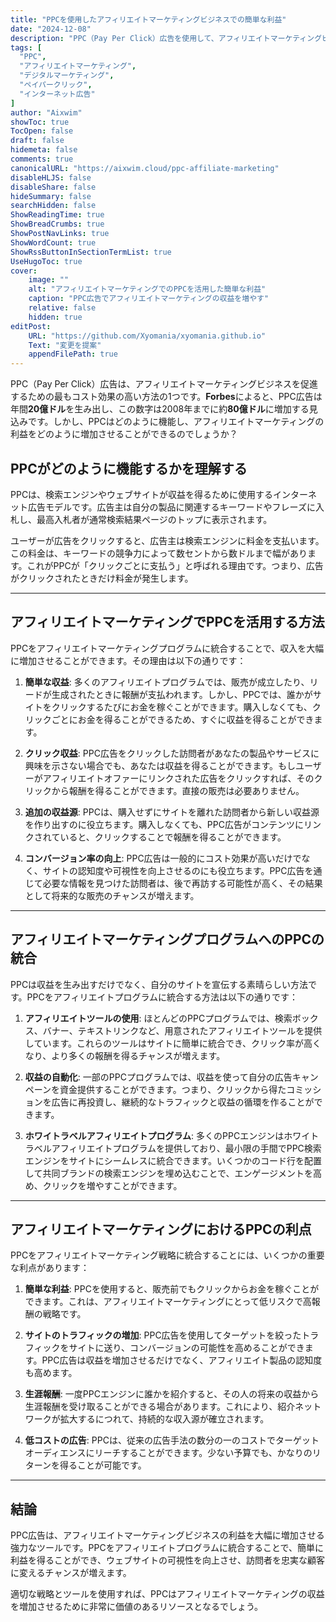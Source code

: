 ```yaml
---
title: "PPCを使用したアフィリエイトマーケティングビジネスでの簡単な利益"
date: "2024-12-08"
description: "PPC（Pay Per Click）広告を使用して、アフィリエイトマーケティングビジネスの利益を最大化する方法を学びましょう。この費用対効果の高い戦略がどのように収益を増加させるかを発見してください。"
tags: [
  "PPC",
  "アフィリエイトマーケティング",
  "デジタルマーケティング",
  "ペイパークリック",
  "インターネット広告"
]
author: "Aixwim"
showToc: true
TocOpen: false
draft: false
hidemeta: false
comments: true
canonicalURL: "https://aixwim.cloud/ppc-affiliate-marketing"
disableHLJS: false
disableShare: false
hideSummary: false
searchHidden: false
ShowReadingTime: true
ShowBreadCrumbs: true
ShowPostNavLinks: true
ShowWordCount: true
ShowRssButtonInSectionTermList: true
UseHugoToc: true
cover:
    image: ""
    alt: "アフィリエイトマーケティングでのPPCを活用した簡単な利益"
    caption: "PPC広告でアフィリエイトマーケティングの収益を増やす"
    relative: false
    hidden: true
editPost:
    URL: "https://github.com/Xyomania/xyomania.github.io"
    Text: "変更を提案"
    appendFilePath: true
---
```


PPC（Pay Per Click）広告は、アフィリエイトマーケティングビジネスを促進するための最もコスト効果の高い方法の1つです。**Forbes**によると、PPC広告は年間**20億ドル**を生み出し、この数字は2008年までに約**80億ドル**に増加する見込みです。しかし、PPCはどのように機能し、アフィリエイトマーケティングの利益をどのように増加させることができるのでしょうか？

<!--more-->

## PPCがどのように機能するかを理解する

PPCは、検索エンジンやウェブサイトが収益を得るために使用するインターネット広告モデルです。広告主は自分の製品に関連するキーワードやフレーズに入札し、最高入札者が通常検索結果ページのトップに表示されます。

ユーザーが広告をクリックすると、広告主は検索エンジンに料金を支払います。この料金は、キーワードの競争力によって数セントから数ドルまで幅があります。これがPPCが「クリックごとに支払う」と呼ばれる理由です。つまり、広告がクリックされたときだけ料金が発生します。

---

## アフィリエイトマーケティングでPPCを活用する方法

PPCをアフィリエイトマーケティングプログラムに統合することで、収入を大幅に増加させることができます。その理由は以下の通りです：

1. **簡単な収益**: 多くのアフィリエイトプログラムでは、販売が成立したり、リードが生成されたときに報酬が支払われます。しかし、PPCでは、誰かがサイトをクリックするたびにお金を稼ぐことができます。購入しなくても、クリックごとにお金を得ることができるため、すぐに収益を得ることができます。

2. **クリック収益**: PPC広告をクリックした訪問者があなたの製品やサービスに興味を示さない場合でも、あなたは収益を得ることができます。もしユーザーがアフィリエイトオファーにリンクされた広告をクリックすれば、そのクリックから報酬を得ることができます。直接の販売は必要ありません。

3. **追加の収益源**: PPCは、購入せずにサイトを離れた訪問者から新しい収益源を作り出すのに役立ちます。購入しなくても、PPC広告がコンテンツにリンクされていると、クリックすることで報酬を得ることができます。

4. **コンバージョン率の向上**: PPC広告は一般的にコスト効果が高いだけでなく、サイトの認知度や可視性を向上させるのにも役立ちます。PPC広告を通じて必要な情報を見つけた訪問者は、後で再訪する可能性が高く、その結果として将来的な販売のチャンスが増えます。

---

## アフィリエイトマーケティングプログラムへのPPCの統合

PPCは収益を生み出すだけでなく、自分のサイトを宣伝する素晴らしい方法です。PPCをアフィリエイトプログラムに統合する方法は以下の通りです：

1. **アフィリエイトツールの使用**: ほとんどのPPCプログラムでは、検索ボックス、バナー、テキストリンクなど、用意されたアフィリエイトツールを提供しています。これらのツールはサイトに簡単に統合でき、クリック率が高くなり、より多くの報酬を得るチャンスが増えます。

2. **収益の自動化**: 一部のPPCプログラムでは、収益を使って自分の広告キャンペーンを資金提供することができます。つまり、クリックから得たコミッションを広告に再投資し、継続的なトラフィックと収益の循環を作ることができます。

3. **ホワイトラベルアフィリエイトプログラム**: 多くのPPCエンジンはホワイトラベルアフィリエイトプログラムを提供しており、最小限の手間でPPC検索エンジンをサイトにシームレスに統合できます。いくつかのコード行を配置して共同ブランドの検索エンジンを埋め込むことで、エンゲージメントを高め、クリックを増やすことができます。

---

## アフィリエイトマーケティングにおけるPPCの利点

PPCをアフィリエイトマーケティング戦略に統合することには、いくつかの重要な利点があります：

1. **簡単な利益**: PPCを使用すると、販売前でもクリックからお金を稼ぐことができます。これは、アフィリエイトマーケティングにとって低リスクで高報酬の戦略です。

2. **サイトのトラフィックの増加**: PPC広告を使用してターゲットを絞ったトラフィックをサイトに送り、コンバージョンの可能性を高めることができます。PPC広告は収益を増加させるだけでなく、アフィリエイト製品の認知度も高めます。

3. **生涯報酬**: 一度PPCエンジンに誰かを紹介すると、その人の将来の収益から生涯報酬を受け取ることができる場合があります。これにより、紹介ネットワークが拡大するにつれて、持続的な収入源が確立されます。

4. **低コストの広告**: PPCは、従来の広告手法の数分の一のコストでターゲットオーディエンスにリーチすることができます。少ない予算でも、かなりのリターンを得ることが可能です。

---

## 結論

PPC広告は、アフィリエイトマーケティングビジネスの利益を大幅に増加させる強力なツールです。PPCをアフィリエイトプログラムに統合することで、簡単に利益を得ることができ、ウェブサイトの可視性を向上させ、訪問者を忠実な顧客に変えるチャンスが増えます。

適切な戦略とツールを使用すれば、PPCはアフィリエイトマーケティングの収益を増加させるために非常に価値のあるリソースとなるでしょう。
